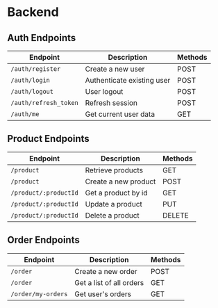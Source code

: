 # Backend

## Auth Endpoints

| Endpoint              | Description                | Methods |
|-----------------------|----------------------------|---------|
| `/auth/register`      | Create a new user          | POST    |
| `/auth/login`         | Authenticate existing user | POST    |
| `/auth/logout`        | User logout                | POST    |
| `/auth/refresh_token` | Refresh session            | POST    |
| `/auth/me`            | Get current user data      | GET     |

## Product Endpoints

| Endpoint              | Description          | Methods |
|-----------------------|----------------------|---------|
| `/product`            | Retrieve products    | GET     |
| `/product`            | Create a new product | POST    |
| `/product/:productId` | Get a product by id  | GET     |
| `/product/:productId` | Update a product     | PUT     |
| `/product/:productId` | Delete a product     | DELETE  |


## Order Endpoints

| Endpoint           | Description              | Methods |
|--------------------|--------------------------|---------|
| `/order`           | Create a new order       | POST    |
| `/order`           | Get a list of all orders | GET     |
| `/order/my-orders` | Get user's orders        | GET     |